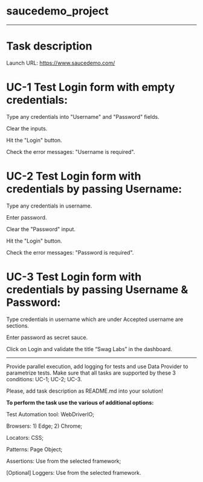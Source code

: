 # saucedemo_project

---

# Task description

Launch URL: https://www.saucedemo.com/

# UC-1 Test Login form with empty credentials:

Type any credentials into "Username" and "Password" fields.

Clear the inputs.

Hit the "Login" button.

Check the error messages: "Username is required".

# UC-2 Test Login form with credentials by passing Username:

Type any credentials in username.

Enter password.

Clear the "Password" input.

Hit the "Login" button.

Check the error messages: "Password is required".

# UC-3 Test Login form with credentials by passing Username & Password:

Type credentials in username which are under Accepted username are sections.

Enter password as secret sauce.

Click on Login and validate the title “Swag Labs” in the dashboard.

---

Provide parallel execution, add logging for tests and use Data Provider to parametrize tests. Make sure that all tasks
are supported by these 3 conditions: UC-1; UC-2; UC-3.

Please, add task description as README.md into your solution!

**To perform the task use the various of additional options:**

Test Automation tool: WebDriverIO;

Browsers: 1) Edge; 2) Chrome;

Locators: CSS;

Patterns: Page Object;

Assertions: Use from the selected framework;

[Optional] Loggers: Use from the selected framework.
